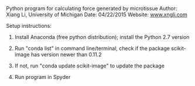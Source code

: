 Python program for calculating force generated by microtissue
Author: Xiang Li, University of Michigan
Date: 04/22/2015
Website: www.xngli.com

Setup instructions:
1. Install Anaconda (free python distribution); install the Python 2.7 version

2. Run "conda list" in command line/terminal, check if the package scikit-image has version newer than 0.11.2

3. If not, run "conda update scikit-image" to update the package

4. Run program in Spyder
